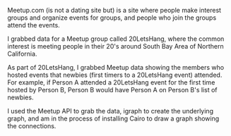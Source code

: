 Meetup.com (is not a dating site but) is a site where people make interest groups and organize events for groups, and people who join the groups attend the events. <br>

I grabbed data for a Meetup group called 20LetsHang, where the common interest is meeting people in their 20's around South Bay Area of Northern California.

As part of 20LetsHang, I grabbed Meetup data showing the members who hosted events that newbies (first timers to a 20LetsHang event) attended. For example, if Person A attended a 20LetsHang event for the first time hosted by Person B, Person B would have Person A on Person B's list of newbies. <br>

I used the Meetup API to grab the data, igraph to create the underlying graph, and am in the process of installing Cairo to draw a graph showing the connections.


